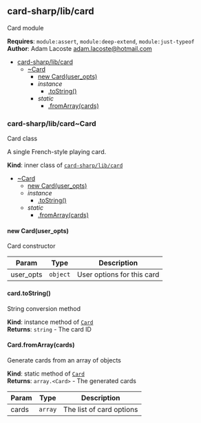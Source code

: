 
## card-sharp/lib/card

Card module

**Requires**: `module:assert`, `module:deep-extend`, `module:just-typeof`  
**Author**: Adam Lacoste <adam.lacoste@hotmail.com>  

* [card-sharp/lib/card]
    * [~Card]
        * [new Card(user_opts)]
        * _instance_
            * [.toString()]
        * _static_
            * [.fromArray(cards)]


### card-sharp/lib/card~Card

Card class

 A single French-style playing card.

**Kind**: inner class of [`card-sharp/lib/card`]  

* [~Card]
    * [new Card(user_opts)]
    * _instance_
        * [.toString()]
    * _static_
        * [.fromArray(cards)]


#### new Card(user_opts)

Card constructor


| Param | Type | Description |
| --- | --- | --- |
| user_opts | `object` | User options for this card |


#### card.toString()

String conversion method

**Kind**: instance method of [`Card`]  
**Returns**: `string` - The card ID  

#### Card.fromArray(cards)

Generate cards from an array of objects

**Kind**: static method of [`Card`]  
**Returns**: `array.<Card>` - The generated cards  

| Param | Type | Description |
| --- | --- | --- |
| cards | `array` | The list of card options |

<!-- LINKS -->

[card-sharp/lib/card]:#card-sharplibcard
[~Card]:#card-sharplibcardcard
[`card-sharp/lib/card`]:#card-sharplibcard
[`Card`]:#new-carduser_opts
[new Card(user_opts)]:#new-carduser_opts
[.toString()]:#cardtostring
[.fromArray(cards)]:#cardfromarraycards
